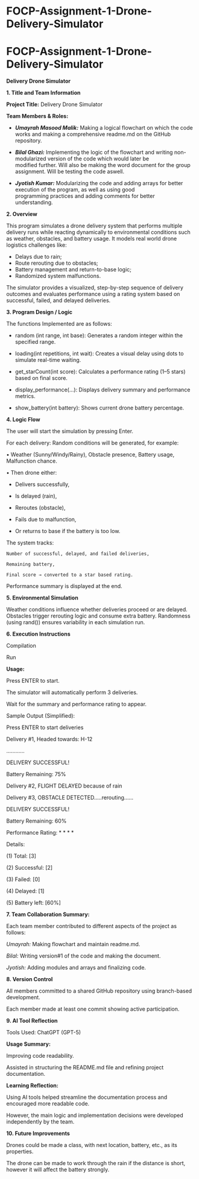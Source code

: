 # FOCP-Assignment-1-Drone-Delivery-Simulator
# FOCP-Assignment-1-Drone-Delivery-Simulator
**Delivery Drone Simulator**

**1.	Title and Team Information**

   
**Project Title:** Delivery Drone Simulator 


**Team Members & Roles:**

 - ***Umayrah Masood Malik:*** Making a logical flowchart on which the code works and making a comprehensive readme.md on the GitHub        
   repository.

     

 - ***Bilal Ghazi:***  Implementing the logic of the flowchart and writing non-modularized version of the code which would later be     
   modified further. Will also be making the word document for the group
   assignment. Will be testing the code aswell.

    

 - ***Jyotish Kumar:*** Modularizing the code and adding arrays for better execution of the program, as well as using good      
   programming    practices and adding comments for better      
   understanding.

**2.	Overview**

   
This program simulates a drone delivery system that performs multiple delivery runs while reacting dynamically to environmental conditions such as weather, obstacles, and battery usage. It models real world drone logistics challenges like:

 - Delays due to rain;
 - Route rerouting due to obstacles;
 - Battery management and return-to-base logic;
 - Randomized system malfunctions.

The simulator provides a visualized, step-by-step sequence of delivery outcomes and evaluates performance using a rating system based on successful, failed, and delayed deliveries.


**3.	Program Design / Logic**


 The functions Implemented are as follows:
 
  

 - random (int range, int base): Generates a random integer within the
   specified range.

 

 - loading(int repetitions, int wait): Creates a visual delay using dots
   to simulate real-time waiting.

  

 - get_starCount(int score): Calculates a performance rating (1–5 stars)
   based on final score.

  
  

 - display_performance(...): Displays delivery summary and performance
   metrics.

  

 - show_battery(int battery): Shows current drone battery percentage.

  

**4.	Logic Flow**

   
The user will start the simulation by pressing Enter.

For each delivery: Random conditions will be generated, for example:

•	Weather (Sunny/Windy/Rainy), Obstacle presence, Battery usage, Malfunction chance.

•	Then drone either:

 

 - Delivers successfully,

   
 

 - Is delayed (rain),

   
  

 - Reroutes (obstacle),

  

 - Fails due to malfunction,

   
 

 - Or returns to base if the battery is too low.
 

The system tracks:

	Number of successful, delayed, and failed deliveries,
  
	Remaining battery,
  
	Final score → converted to a star based rating.
  
Performance summary is displayed at the end.


   


**5.	Environmental Simulation**
   
Weather conditions influence whether deliveries proceed or are delayed.
Obstacles trigger rerouting logic and consume extra battery.
Randomness (using rand()) ensures variability in each simulation run.

**6.	Execution Instructions**

Compilation
   
Run
   
**Usage:**
   
Press ENTER to start.

The simulator will automatically perform 3 deliveries.

Wait for the summary and performance rating to appear.

Sample Output (Simplified):

Press ENTER to start deliveries

Delivery #1, Headed towards: H-12

............

DELIVERY SUCCESSFUL!

Battery Remaining: 75%

Delivery #2, FLIGHT DELAYED because of rain

Delivery #3, OBSTACLE DETECTED.....rerouting......

DELIVERY SUCCESSFUL!

Battery Remaining: 60%


Performance Rating: * * * *

Details:

(1) Total: [3]

(2) Successful: [2]

(3) Failed: [0]

(4) Delayed: [1]

(5) Battery left: [60%]




**7. Team Collaboration Summary:**
   
Each team member contributed to different aspects of the project as follows:

*Umayrah:* Making flowchart and maintain readme.md.

*Bilal:* Writing version#1 of the code and making the document.

*Jyotish:* Adding modules and arrays and finalizing code.


**8. Version Control**

   
All members committed to a shared GitHub repository using branch-based development.

Each member made at least one commit showing active participation.

**9. AI Tool Reflection**
    
Tools Used: ChatGPT (GPT-5)

**Usage Summary:**

Improving code readability.

Assisted in structuring the README.md file and refining project documentation.

**Learning Reflection:**

Using AI tools helped streamline the documentation process and encouraged more readable code.

However, the main logic and implementation decisions were developed independently by the team.


**10. Future Improvements**

    
  Drones could be made a class, with next location, battery, etc., as its properties.
  
  The drone can be made to work through the rain if the distance is short, however it will affect the battery strongly.
  

